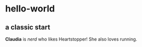 # hello-world
## a classic start
**Claudia** is _nerd_ who likes Heartstopper!
She also loves running.
